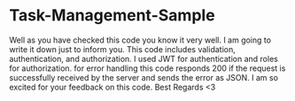 ﻿# Task-Management-Sample
Well as you have checked this code you know it very well. I am going to write it down just to inform you.
This code includes validation, authentication, and authorization.
I used JWT for authentication and roles for authorization.
for error handling this code responds 200 if the request is successfully received by the server and sends the error as JSON.
I am so excited for your feedback on this code. Best Regards <3
